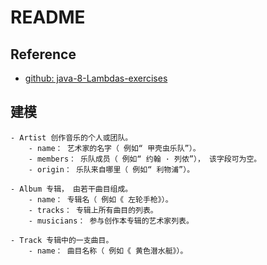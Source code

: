 # README

## Reference
* [github: java-8-Lambdas-exercises](https://github.com/RichardWarburton/java-8-Lambdas-exercises)

## 建模
```
- Artist 创作音乐的个人或团队。
	- name： 艺术家的名字（ 例如“ 甲壳虫乐队”）。
	- members： 乐队成员（ 例如“ 约翰 · 列侬”）， 该字段可为空。
	- origin： 乐队来自哪里（ 例如“ 利物浦”）。
	
- Album 专辑， 由若干曲目组成。
    - name： 专辑名（ 例如《 左轮手枪》）。
    - tracks： 专辑上所有曲目的列表。
    - musicians： 参与创作本专辑的艺术家列表。
    	
- Track 专辑中的一支曲目。
    - name： 曲目名称（ 例如《 黄色潜水艇》）。

```